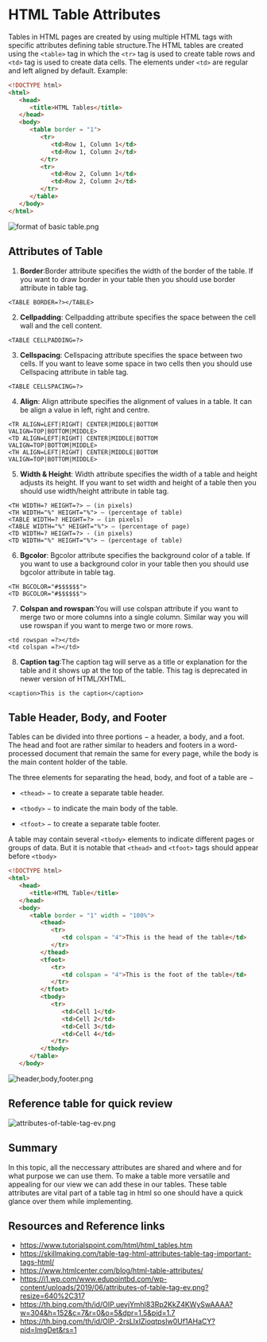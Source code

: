 # **HTML Table Attributes**
Tables in HTML pages are created by using multiple HTML tags with specific attributes defining table structure.The HTML tables are created using the `<table>` tag in which the `<tr>` tag is used to create table rows and `<td>` tag is used to create data cells. The elements under `<td>` are regular and left aligned by default.
Example:

```html
<!DOCTYPE html>
<html>
   <head>
      <title>HTML Tables</title>
   </head>
   <body>
      <table border = "1">
         <tr>
            <td>Row 1, Column 1</td>
            <td>Row 1, Column 2</td>
         </tr>
         <tr>
            <td>Row 2, Column 1</td>
            <td>Row 2, Column 2</td>
         </tr>
      </table>
   </body>
</html>
```
![format of basic table.png](https://th.bing.com/th/id/OIP.uevjYmhI83Rp2KkZ4KWySwAAAA?w=304&h=152&c=7&r=0&o=5&dpr=1.5&pid=1.7)

## Attributes of Table


1.   **Border**:Border attribute specifies the width of the border of the table. If you want to draw border in your table then you should use border attribute in table tag.
```
<TABLE BORDER=?></TABLE>
```

2.   **Cellpadding**: Cellpadding attribute specifies the space between the cell wall and the cell content.
```
<TABLE CELLPADDING=?>
```
3.   **Cellspacing**: Cellspacing attribute specifies the space between two cells. If you want to leave some space in two cells then you should use Cellspacing attribute in table tag.
```
<TABLE CELLSPACING=?>
```
4.   **Align**: Align attribute specifies the alignment of values in a table. It can be align a value in left, right and centre.
```
<TR ALIGN=LEFT|RIGHT| CENTER|MIDDLE|BOTTOM
VALIGN=TOP|BOTTOM|MIDDLE>
<TD ALIGN=LEFT|RIGHT| CENTER|MIDDLE|BOTTOM
VALIGN=TOP|BOTTOM|MIDDLE>
<TH ALIGN=LEFT|RIGHT| CENTER|MIDDLE|BOTTOM
VALIGN=TOP|BOTTOM|MIDDLE>
```
5.   **Width & Height**: Width attribute specifies the width of a table and height adjusts its height. If you want to set width and height of a table then you should use width/height attribute in table tag.
```
<TH WIDTH=? HEIGHT=?> – (in pixels)
<TH WIDTH="%" HEIGHT="%"> – (percentage of table)
<TABLE WIDTH=? HEIGHT=?> – (in pixels)
<TABLE WIDTH="%" HEIGHT="%"> – (percentage of page)
<TD WIDTH=? HEIGHT=?> - (in pixels)
<TD WIDTH="%" HEIGHT="%"> – (percentage of table)
```
6. **Bgcolor**: Bgcolor attribute specifies the background color of a table. If you want to use a background color in your table then you should use bgcolor attribute in table tag.
```
<TH BGCOLOR="#$$$$$$">
<TD BGCOLOR="#$$$$$$">
```
7.   **Colspan and rowspan**:You will use colspan attribute if you want to merge two or more columns into a single column. Similar way you will use rowspan if you want to merge two or more rows.
```
<td rowspan =?></td>
<td colspan =?></td>
```
8.  **Caption tag**:The caption tag will serve as a title or explanation for the table and it shows up at the top of the table. This tag is deprecated in newer version of HTML/XHTML.
```
<caption>This is the caption</caption>
```
## Table Header, Body, and Footer
Tables can be divided into three portions − a header, a body, and a foot. The head and foot are rather similar to headers and footers in a word-processed document that remain the same for every page, while the body is the main content holder of the table.

The three elements for separating the head, body, and foot of a table are −

*   `<thead>` − to create a separate table header.

*   `<tbody>` − to indicate the main body of the table.

*   `<tfoot>` − to create a separate table footer.

A table may contain several `<tbody>` elements to indicate different pages or groups of data. But it is notable that `<thead>` and `<tfoot>` tags should appear before `<tbody>`

```html
<!DOCTYPE html>
<html>
   <head>
      <title>HTML Table</title>
   </head>
   <body>
      <table border = "1" width = "100%">
         <thead>
            <tr>
               <td colspan = "4">This is the head of the table</td>
            </tr>
         </thead>      
         <tfoot>
            <tr>
               <td colspan = "4">This is the foot of the table</td>
            </tr>
         </tfoot>
         <tbody>
            <tr>
               <td>Cell 1</td>
               <td>Cell 2</td>
               <td>Cell 3</td>
               <td>Cell 4</td>
            </tr>
         </tbody>
      </table>
   </body>
   ```
![header,body,footer.png](https://th.bing.com/th/id/OIP.-2rsLlxIZioqtpsIw0Uf1AHaCY?pid=ImgDet&rs=1)

## Reference table for quick review

![attributes-of-table-tag-ev.png](https://i1.wp.com/www.edupointbd.com/wp-content/uploads/2019/06/attributes-of-table-tag-ev.png?resize=640%2C317)

## Summary
In this topic, all the neccessary attributes are shared and where and for what purpose we can use them. To make a table more versatile and appealing for our view we can add these in our tables. These table attributes are vital part of a table tag in html so one should have a quick glance over them while implementing.

## Resources and Reference links
*   https://www.tutorialspoint.com/html/html_tables.htm
*   https://skillmaking.com/table-tag-html-attributes-table-tag-important-tags-html/
*   https://www.htmlcenter.com/blog/html-table-attributes/
*   https://i1.wp.com/www.edupointbd.com/wp-content/uploads/2019/06/attributes-of-table-tag-ev.png?resize=640%2C317
*   https://th.bing.com/th/id/OIP.uevjYmhI83Rp2KkZ4KWySwAAAA?w=304&h=152&c=7&r=0&o=5&dpr=1.5&pid=1.7
*   https://th.bing.com/th/id/OIP.-2rsLlxIZioqtpsIw0Uf1AHaCY?pid=ImgDet&rs=1
